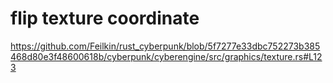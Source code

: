 # flip texture coordinate
https://github.com/Feilkin/rust_cyberpunk/blob/5f7277e33dbc752273b385468d80e3f48600618b/cyberpunk/cyberengine/src/graphics/texture.rs#L123